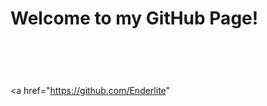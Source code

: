 <!DOCTYPE html>
<html>
<head>
  <title>My GitHub Page</title>
  <style>
    .button {
      display: inline-block;
      padding: 10px 20px;
      border-radius: 20px;
      text-decoration: none;
      font-weight: bold;
      text-align: center;
      color: #ffffff;
      cursor: pointer;
      margin: 10px;
    }

    .youtube-button {
      background-color: #ff0000;
    }

    .github-button {
      background-color: #000000;
    }

    .chatgpt-button {
      background-color: #00ff00;
    }
  </style>
</head>
<body>
  <h1>Welcome to my GitHub Page!</h1>

  <a href="https://youtube.com/@enderlite_" target="_blank" class="button youtube-button">
    Visit My YouTube Channel
  </a>

  <a href="https://github.com/Enderlite"
